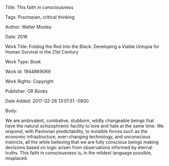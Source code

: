 Title:  This faith in consciousness

Tags:   Practopian, critical thinking

Author: Walter Mosley

Date:   2016

Work Title: Folding the Red Into the Black: Developing a Viable Untopia for Human Survival in the 21st Century

Work Type: Book

Work Id: 1944869069

Work Rights: Copyright

Publisher: OR Books

Date Added: 2017-02-26 13:01:51 -0800

Body: 

We are ambivalent, combative, stubborn, wildly changeable beings that have the natural schizophrenic facility to love and hate at the same time. We respond, with Pavlovian predictability, to invisible forces such as the economic infrastructure, ever-changing technology, and unconscious instincts, all the while believing that we are fully conscious beings making decisions based on logic arisen from observations informed by eternal truths. This faith in consciousness is, in the mildest language possible, misplaced.

